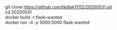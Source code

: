 git clone https://github.com/tkdlek11112/20200531.git  
cd 20200531  
docker build -t flask-wanted  
docker run -d -p 5000:5000 flask-wanted  
